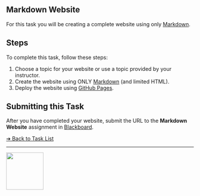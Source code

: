 <style>@import url("//readme.codeadam.ca/readme.css");</style>

## Markdown Website

For this task you will be creating a complete website using only [Markdown](https://daringfireball.net/projects/markdown/).

## Steps

To complete this task, follow these steps:

1. Choose a topic for your website or use a topic provided by your instructor.
2. Create the website using ONLY [Markdown](https://daringfireball.net/projects/markdown/) (and limited HTML).
3. Deploy the website using [GitHub Pages](https://pages.github.com/).

## Submitting this Task

After you have completed your website, submit the URL to the **Markdown Website** assignment in [Blackboard](https://learn.humber.ca/).

[&#10132; Back to Task List](/)

---

<a href="https://brickmmo.com">
<img src="https://brickmmo.com/images/brickmmo-logo-horizontal.jpg" width="100">
</a>
